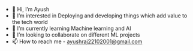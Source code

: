 - 👋 Hi, I’m Ayush
- 👀 I’m interested in Deploying and developing things which add value to the tech world
- 🌱 I’m currently learning Machine learning and AI
- 💞️ I’m looking to collaborate on different ML projects
- 📫 How to reach me - ayushraj22102001@gmail.com

<!---
AyushSingh22/AyushSingh22 is a ✨ special ✨ repository because its `README.md` (this file) appears on your GitHub profile.
You can click the Preview link to take a look at your changes.
--->
